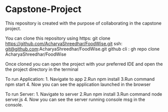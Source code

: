 # Capstone-Project
This repository is created with the purpose of collaborating in the capstone project.

You can clone this repository using 
https:  git clone https://github.com/AcharyaShreedhar/FoodWise.git
ssh:    git@github.com:AcharyaShreedhar/FoodWise.git
github cli : gh repo clone AcharyaShreedhar/FoodWise


Once cloned you can open the project with your preferred IDE and open  the the project directory in the terminal

To run Application:
                  1. Navigate to app
                  2.Run npm install
                  3.Run command npm start
                  4. Now you can see the application launched in the browser


To run Server:
                  1. Navigate to server
                  2.Run npm install
                  3.Run command node server.js
                  4. Now you can see the server running console msg  in the console.


